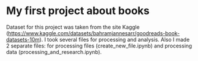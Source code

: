 # My first project about books
Dataset for this project was taken from the site Kaggle (https://www.kaggle.com/datasets/bahramjannesarr/goodreads-book-datasets-10m).
I took several files for processing and analysis. Also I made 2 separate files: for processing files (create_new_file.ipynb) and processing data (processing_and_research.ipynb).
